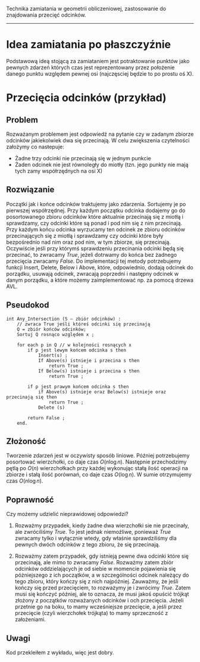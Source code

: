 Technika zamiatania w geometrii obliczeniowej, zastosowanie do znajdowania przecięć odcinków.

---

# Idea zamiatania po płaszczyźnie

Podstawową ideą stojącą za zamiataniem jest potraktowanie punktów jako pewnych zdarzeń których czas jest reprezentowany przez położenie danego punktu względem pewnej osi (najczęsciej będzie to po prostu oś X). 

# Przecięcia odcinków (przykład)

## Problem

Rozważanym problemem jest odpowiedź na pytanie czy w zadanym zbiorze odcinków jakiekolwiek dwa się przecinają.
W celu zwiększenia czytelności założymy co nasŧepuje:

 * Żadne trzy odcinki nie przecinają się w jednym punkcie
 * Żaden odcinek nie jest równoległy do miotły (tzn. jego punkty nie mają tych zamy współrzędnych na osi X)

## Rozwiązanie

Początki jak i końce odcinków traktujemy jako zdarzenia. Sortujemy je po pierwszej współrzędnej. Przy każdym początku odcinka dodajemy go do posortowanego zbioru odcinków które aktualnie przecinają się z miotłą i sprawdzamy, czy odcinki które są ponad i pod nim się z nim przecinają. Przy każdym końcu odcinka wyrzucamy ten odcinek ze zbioru odcinków przecinających się z miotłą i sprawdzamy czy odcinki które były bezpośrednio nad nim oraz pod nim, w tym zbiorze, się przecinają. Oczywiście jeśli przy którymś sprawdzeniu przecinania odcinki będą się przecinać, to zwracamy $True$, jeżeli dotrwamy do końca bez żadnego przecięcia zwracamy $False$. Do implementacji tej metody potrzebujemy funkcji Insert, Delete, Below i Above, które, odpowiednio, dodają odcinek do porządku, usuwają odcinek, zwracają poprzedni i następny odcinek w danym porządku, a które możemy zaimplementować np. za pomocą drzewa AVL.

## Pseudokod

	int Any_Intersection (S – zbiór odcinków) :
		// zwraca True jeśli któreś odcinki się przecinają
		Q = zbiór końców odcinków;
		Sortuj Q rosnąco względem x ;

		for each p in Q // w kolejności rosnących x
			if p jest lewym końcem odcinka s then
				Insert(s) ;
				If Above(s) istnieje i przecina s then
					return True ;
				If Below(s) istnieje i przecina s then
					return True ;

			if p jest prawym końcem odcinka s then
				if Above(s) istnieje oraz Below(s) istnieje oraz przecinają się then
					return True ;
				Delete (s)

			return False ;
		end.
	

## Złożoność

Tworzenie zdarzeń jest w oczywisty sposób liniowe. Później potrzebujemy posortować wierzchołki, co daje czas $O(n \log n)$. Następnie przechodzimy pętlą po $O(n)$ wierzchołkach przy każdej wykonując stałą ilość operacji na zbiorze i stałą ilość porównań, co daje czas $O(\log n)$. W sumie otrzymujemy czas $O(n\log n)$.

## Poprawność

Czy możemy udzielić nieprawidowej odpowiedzi?

1. Rozważmy przypadek, kiedy żadne dwa wierzchołki sie nie przecinały, ale zwróciliśmy $True$. To jest jednak niemożliwe, ponieważ $True$ zwracamy tylko i wyłącznie wtedy, gdy właśnie sprawdziliśmy dla pewnych dwóch odcinków z tego zbioru, że się przecinają.

2. Rozważmy zatem przypadek, gdy istnieją pewne dwa odcinki które się przecinają, ale mimo to zwracamy $False$. Rozważmy zatem zbiór odcinków oddzielających je od siebie w momencie pojawienia się póżniejszego z ich początków, a w szczególności odcinek należący do tego zbioru, który kończy się z nich najpóźniej. Zauważmy, że jeśli kończy się przed przecięciem, to rozważymy je i zwrócimy $True$. Zatem musi się kończyć później, ale to oznacza, że musi jakoś opuścić trójkąt złożony z początków rozważanych odcinków i och przecięcia. Jeżeli przetnie go na boku, to mamy wcześniejsze przecięcie, a jeśli przez przecięcie (czyli wierzchołek trójkąta) to mamy sprzeczność z założeniami.

## Uwagi

Kod przekleiłem z wykładu, więc jest dobry.
